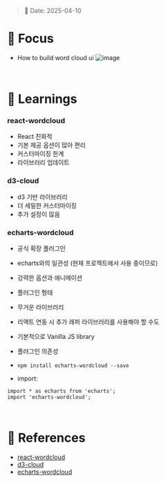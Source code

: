 > 📅 Date: 2025-04-10

# 📌 Focus
- How to build word cloud ui
  ![image](https://github.com/user-attachments/assets/e82a43eb-b7ff-433a-958b-94485ee08e58)
<br />

# 📝 Learnings
### react-wordcloud
- React 친화적
- 기본 제공 옵션이 많아 편리
- 커스터마이징 한계
- 라이브러리 업데이트

### d3-cloud
- d3 기반 라이브러리
- 더 세밀한 커스터마이징
- 추가 설정이 많음

### echarts-wordcloud
- 공식 확장 플러그인
- echarts와의 일관성 (현재 프로젝트에서 사용 중이므로)
- 강력한 옵션과 애니메이션
- 플러그인 형태
- 무거운 라이브러리
- 리액트 연동 시 추가 래퍼 라이브러리를 사용해야 할 수도
- 기본적으로 Vanilla JS library
- 플러그인 의존성

- `npm install echarts-wordcloud --save`
- import: 
```
import * as echarts from 'echarts';
import 'echarts-wordcloud';
```

<br />

# 🔗 References
- [react-wordcloud](https://www.npmjs.com/package/react-wordcloud)
- [d3-cloud](https://github.com/jasondavies/d3-cloud)
- [echarts-wordcloud](https://github.com/ecomfe/echarts-wordcloud)
